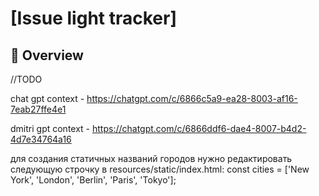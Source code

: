# [Issue light tracker]

## 🚀 Overview
//TODO

chat gpt context - https://chatgpt.com/c/6866c5a9-ea28-8003-af16-7eab27ffe4e1

dmitri gpt context - https://chatgpt.com/c/6866ddf6-dae4-8007-b4d2-4d7e34764a16

для создания статичных названий городов нужно редактировать следующую строчку в resources/static/index.html:
const cities = ['New York', 'London', 'Berlin', 'Paris', 'Tokyo'];